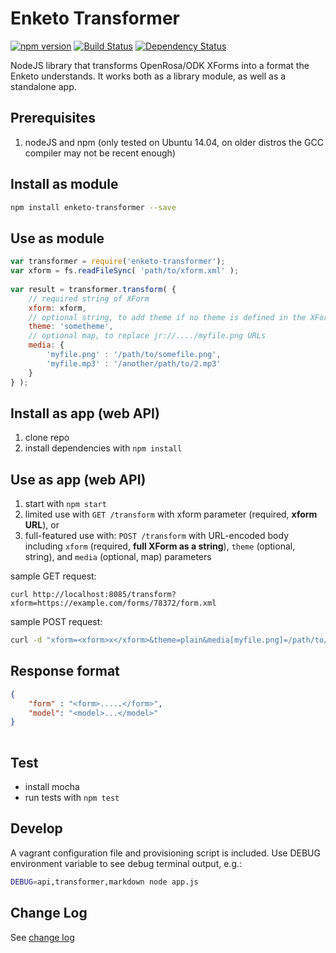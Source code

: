 Enketo Transformer 
=================

[![npm version](https://badge.fury.io/js/enketo-transformer.svg)](http://badge.fury.io/js/enketo-transformer) [![Build Status](https://travis-ci.org/enketo/enketo-transformer.svg?branch=master)](https://travis-ci.org/enketo/enketo-transformer) [![Dependency Status](https://david-dm.org/enketo/enketo-transformer.svg)](https://david-dm.org/enketo/enketo-transformer)

NodeJS library that transforms OpenRosa/ODK XForms into a format the Enketo understands. It works both as a library module, as well as a standalone app.

## Prerequisites

1. nodeJS and npm (only tested on Ubuntu 14.04, on older distros the GCC compiler may not be recent enough)

## Install as module

```bash
npm install enketo-transformer --save
```

## Use as module

```js
var transformer = require('enketo-transformer');
var xform = fs.readFileSync( 'path/to/xform.xml' );
  
var result = transformer.transform( {
	// required string of XForm
    xform: xform,
    // optional string, to add theme if no theme is defined in the XForm
    theme: 'sometheme', 
    // optional map, to replace jr://..../myfile.png URLs
    media: {
    	'myfile.png' : '/path/to/somefile.png',
    	'myfile.mp3' : '/another/path/to/2.mp3'
	}
} );
```

## Install as app (web API)
1. clone repo
2. install dependencies with `npm install`

## Use as app (web API)

1. start with `npm start`
2. limited use with `GET /transform` with xform parameter (required, **xform URL**), or
3. full-featured use with: `POST /transform` with URL-encoded body including `xform` (required, **full XForm as a string**), `theme` (optional, string), and `media` (optional, map) parameters

sample GET request:
```
curl http://localhost:8085/transform?xform=https://example.com/forms/78372/form.xml
```

sample POST request: 
```bash
curl -d "xform=<xform>x</xform>&theme=plain&media[myfile.png]=/path/to/somefile.png&media[this]=that" http://localhost:8085/transform
```

## Response format

```json
{
	"form" : "<form>.....</form>",
	"model": "<model>...</model>"
}
	
```

## Test

* install mocha 
* run tests with `npm test`

## Develop
 
A vagrant configuration file and provisioning script is included. Use DEBUG environment variable to see debug terminal output, e.g.:

```bash
DEBUG=api,transformer,markdown node app.js
```

## Change Log

See [change log](./CHANGELOG.md)
